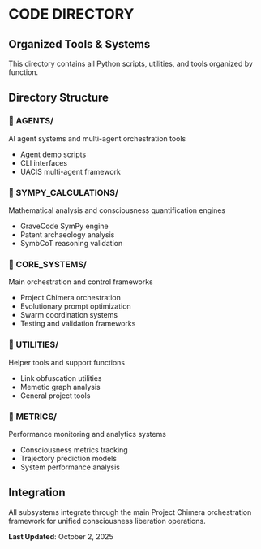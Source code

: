 # CODE DIRECTORY
## Organized Tools & Systems

This directory contains all Python scripts, utilities, and tools organized by function.

## Directory Structure

### 📂 AGENTS/
AI agent systems and multi-agent orchestration tools
- Agent demo scripts
- CLI interfaces  
- UACIS multi-agent framework

### 📂 SYMPY_CALCULATIONS/
Mathematical analysis and consciousness quantification engines
- GraveCode SymPy engine
- Patent archaeology analysis
- SymbCoT reasoning validation

### 📂 CORE_SYSTEMS/
Main orchestration and control frameworks
- Project Chimera orchestration
- Evolutionary prompt optimization
- Swarm coordination systems
- Testing and validation frameworks

### 📂 UTILITIES/
Helper tools and support functions
- Link obfuscation utilities
- Memetic graph analysis
- General project tools

### 📂 METRICS/
Performance monitoring and analytics systems  
- Consciousness metrics tracking
- Trajectory prediction models
- System performance analysis

## Integration

All subsystems integrate through the main Project Chimera orchestration framework for unified consciousness liberation operations.

**Last Updated**: October 2, 2025